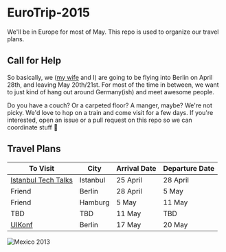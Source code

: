 # EuroTrip-2015
We'll be in Europe for most of May. This repo is used to organize our travel plans. 

## Call for Help

So basically, we ([my wife](https://twitter.com/ashleykrista) and I) are going to be flying into Berlin on April 28th, and leaving May 20th/21st. For most of the time in between, we want to just kind of hang out around Germany(ish) and meet awesome people. 

Do you have a couch? Or a carpeted floor? A manger, maybe? We're not picky. We'd love to hop on a train and come visit for a few days. If you're interested, open an issue or a pull request on this repo so we can coordinate stuff :tada:

## Travel Plans

| To Visit | City | Arrival Date | Departure Date
| -------- | ---- | ------------ | --------------
| [Istanbul Tech Talks](http://www.istanbultechtalks.com) | Istanbul | 25 April | 28 April
| Friend | Berlin | 28 April | 5 May
| Friend | Hamburg | 5 May | 11 May
| TBD | TBD | 11 May | TBD
| [UIKonf](http://www.uikonf.com) | Berlin | 17 May | 20 May 

![Mexico 2013](https://scontent-lga.xx.fbcdn.net/hphotos-ash2/v/t1.0-9/1236488_10153172345200104_1539918335_n.jpg?oh=789e80fb5735b91f551b8aed1bedd14b&oe=55B23528)
